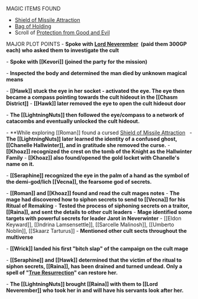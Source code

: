 MAGIC ITEMS FOUND
- [Shield of Missile Attraction](https://www.dndbeyond.com/magic-items/9814085-shield-of-missile-attraction-uncursed)
- [Bag of Holding](https://www.dndbeyond.com/magic-items/9228356-bag-of-holding)
- Scroll of [Protection from Good and Evil](https://www.dndbeyond.com/spells/2618912-protection-from-evil-and-good)

MAJOR PLOT POINTS
- **Spoke with [Lord Neverember](obsidian://open?vault=Vecna%20Eve%20of%20Ruin&file=NPC's%2FLord%20Neverember)  (paid them 300GP each) who asked them to investigate the cult**

- **Spoke with [[Kevori]] (joined the party for the mission)**


- **Inspected the body and determined the man died by unknown magical means**

- **[[Hawk]] stuck the eye in her socket - activated the eye. The eye then became a compass pointing towards the cult hideout in the [[Chasm District]]**
	- **[[Hawk]] later removed the eye to open the cult hideout door**

- **The [[LightningNuts]] then followed the eye/compass to a network of catacombs and eventually unlocked the cult hideout.**

- **While exploring [[Roman]] found a cursed [Shield of Missile Attraction](https://www.dndbeyond.com/magic-items/9814085-shield-of-missile-attraction-uncursed)  
	- **The [[LightningNuts]] later learned the identity of a confused ghost, [[Chanelle Hallwinter]], and in gratitude she removed the curse.**
		- **[[Khoaz]] recognized the crest on the tomb of the Knight as the Hallwinter Family**
		- **[[Khoaz]] also found/opened the gold locket with Chanelle's name on it.**


- **[[Seraphine]] recognized the eye in the palm of a hand as the symbol of the demi-god/lich [[Vecna]], the fearsome god of secrets.**

- **[[Roman]] and [[Khoaz]] found and read the cult mages notes**
	- **The mage had discovered how to siphon secrets to send to [[Vecna]] for his Ritual of Remaking**
	- **Tested the process of siphoning secrets on a traitor, [[Raina]], and sent the details to other cult leaders**
	- **Mage identified some targets with powerful secrets for leader Jarot in Neverwinter**
		- [[Eldon Keyward]], [[Indrina Lamsensettle]], [[Sarcelle Malinosh]], [[Umberto Noblin]], [[Skaarz Tarturus]]
	- **Mentioned other cult sects throughout the multiverse**

- **[[Wrick]] landed his first "bitch slap" of the campaign on the cult mage**

- **[[Seraphine]] and [[Hawk]] determined that the victim of the ritual to siphon secrets, [[Raina]], has been drained and turned undead. Only a spell of "[True Resurrection](https://www.dndbeyond.com/spells/2619199-true-resurrection)" can restore her.**

- **The [[LightningNuts]] brought [[Raina]] with them to [[Lord Neverember]] who took her in and will have his servants look after her.**
